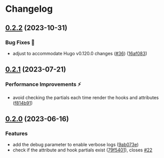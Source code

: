 # Changelog

## [0.2.2](https://github.com/hugomods/hugopress/compare/v0.2.1...v0.2.2) (2023-10-31)


### Bug Fixes 🐞

* adjust to accommodate Hugo v0.120.0 changes ([#36](https://github.com/hugomods/hugopress/issues/36)) ([16af083](https://github.com/hugomods/hugopress/commit/16af0830717f27d8785748081c8c61551d76b764))

## [0.2.1](https://github.com/hugomods/hugopress/compare/v0.2.0...v0.2.1) (2023-07-21)


### Performance Improvements ⚡️

* avoid checking the partials each time render the hooks and attributes ([f814b91](https://github.com/hugomods/hugopress/commit/f814b91b7e0ea30575e73992e97758266370acc2))

## [0.2.0](https://github.com/hugomods/hugopress/compare/v0.1.0...v0.2.0) (2023-06-16)


### Features

* add the debug parameter to enable verbose logs ([9ab073e](https://github.com/hugomods/hugopress/commit/9ab073ea6355f1d6fa2f3d1e370ac3d35d81351d))
* check if the attribute and hook partials exist ([79f5401](https://github.com/hugomods/hugopress/commit/79f5401f5cd6bfd3c4eb40d433ce963669de401d)), closes [#22](https://github.com/hugomods/hugopress/issues/22)

